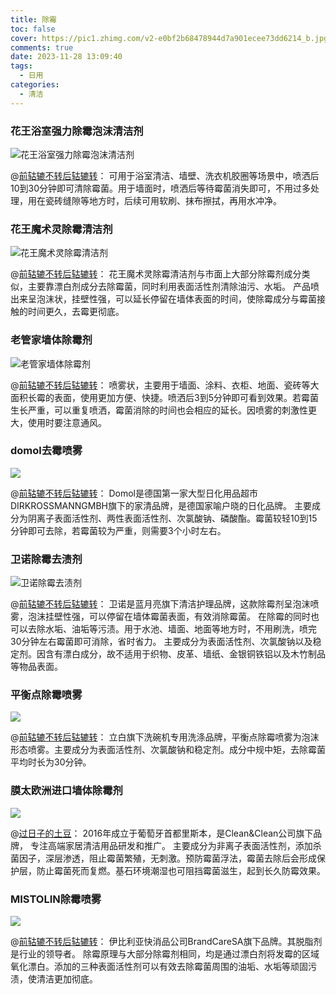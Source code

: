 ```yaml
---
title: 除霉
toc: false
cover: https://pic1.zhimg.com/v2-e0bf2b68478944d7a901ecee73dd6214_b.jpg
comments: true
date: 2023-11-28 13:09:40
tags:
  - 日用
categories:
  - 清洁
---
```


### 花王浴室强力除霉泡沫清洁剂

![花王浴室强力除霉泡沫清洁剂](https://pic1.zhimg.com/v2-e0bf2b68478944d7a901ecee73dd6214_b.jpg)

@[前轱辘不转后轱辘转](https://zhuanlan.zhihu.com/p/466929154)：
可用于浴室清洁、墙壁、洗衣机胶圈等场景中，喷洒后10到30分钟即可清除霉菌。用于墙面时，喷洒后等待霉菌消失即可，不用过多处理，用在瓷砖缝隙等地方时，后续可用软刷、抹布擦拭，再用水冲净。

### 花王魔术灵除霉清洁剂

![花王魔术灵除霉清洁剂](https://pic1.zhimg.com/v2-d9882e77c598fd9cc9c8bafdadda42e4_b.jpg)

@[前轱辘不转后轱辘转](https://zhuanlan.zhihu.com/p/466929154)：
花王魔术灵除霉清洁剂与市面上大部分除霉剂成分类似，主要靠漂白剂成分去除霉菌，同时利用表面活性剂清除油污、水垢。
产品喷出来呈泡沫状，挂壁性强，可以延长停留在墙体表面的时间，使除霉成分与霉菌接触的时间更久，去霉更彻底。

### 老管家墙体除霉剂

![老管家墙体除霉剂](https://pic1.zhimg.com/v2-78207f3a73931f47e6335e18c61c4668_b.jpg)

@[前轱辘不转后轱辘转](https://zhuanlan.zhihu.com/p/466929154)：
喷雾状，主要用于墙面、涂料、衣柜、地面、瓷砖等大面积长霉的表面，使用更加方便、快捷。喷洒后3到5分钟即可看到效果。若霉菌生长严重，可以重复喷洒，霉菌消除的时间也会相应的延长。因喷雾的刺激性更大，使用时要注意通风。

### domol去霉喷雾

![](https://pic3.zhimg.com/v2-1a43b5634be3a287c08785b25875d8e6_b.jpg)

@[前轱辘不转后轱辘转](https://zhuanlan.zhihu.com/p/466929154)：
Domol是德国第一家大型日化用品超市DIRKROSSMANNGMBH旗下的家清品牌，是德国家喻户晓的日化品牌。
主要成分为阴离子表面活性剂、两性表面活性剂、次氯酸钠、磷酸酯。霉菌较轻10到15分钟即可去除，若霉菌较为严重，则需要3个小时左右。

### 卫诺除霉去渍剂

![卫诺除霉去渍剂](https://pic3.zhimg.com/v2-e69a2ebc2e3c51bd8c24aa0366332c46_b.jpg)

@[前轱辘不转后轱辘转](https://zhuanlan.zhihu.com/p/466929154)：
卫诺是蓝月亮旗下清洁护理品牌，这款除霉剂呈泡沫喷雾，泡沫挂壁性强，可以停留在墙体霉菌表面，有效消除霉菌。
在除霉的同时也可以去除水垢、油垢等污渍。用于水池、墙面、地面等地方时，不用刷洗，喷完30分钟左右霉菌即可消除，省时省力。
主要成分为表面活性剂、次氯酸钠以及稳定剂。因含有漂白成分，故不适用于织物、皮革、墙纸、金银铜铁铝以及木竹制品等物品表面。

### 平衡点除霉喷雾

![](https://pic4.zhimg.com/v2-2e01e2b5db3b71ced7b79e5a8cab985f_b.jpg)

@[前轱辘不转后轱辘转](https://zhuanlan.zhihu.com/p/466929154)：
立白旗下洗碗机专用洗涤品牌，平衡点除霉喷雾为泡沫形态喷雾。主要成分为表面活性剂、次氯酸钠和稳定剂。成分中规中矩，去除霉菌平均时长为30分钟。

### 膜太欧洲进口墙体除霉剂

![](https://pic2.zhimg.com/v2-98319bea854701f68c85fafc3f662c41_b.jpg)

@[过日子的土豆](https://zhuanlan.zhihu.com/p/526663130)：
2016年成立于葡萄牙首都里斯本，是Clean&Clean公司旗下品牌， 专注高端家居清洁用品研发和推广。
主要成分为非离子表面活性剂，添加杀菌因子，深层渗透，阻止霉菌繁殖，无刺激。预防霉菌浮法，霉菌去除后会形成保护层，防止霉菌死而复燃。基石环境潮湿也可阻挡霉菌滋生，起到长久防霉效果。

### MISTOLIN除霉喷雾

![](https://pic4.zhimg.com/v2-61a324ac388fb37183f647cbe25dba6f_b.jpg)

@[前轱辘不转后轱辘转](https://zhuanlan.zhihu.com/p/466929154)：
伊比利亚快消品公司BrandCareSA旗下品牌。其脱脂剂是行业的领导者。
除霉原理与大部分除霉剂相同，均是通过漂白剂将发霉的区域氧化漂白。添加的三种表面活性剂可以有效去除霉菌周围的油垢、水垢等顽固污渍，使清洁更加彻底。

